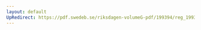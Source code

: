 ```yaml
---
layout: default
UpRedirect: https://pdf.swedeb.se/riksdagen-volumeG-pdf/199394/reg_199394/reg_199394_0394.pdf
---
```

